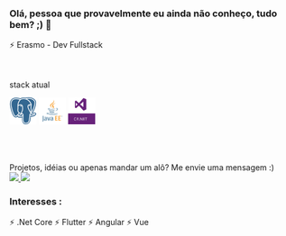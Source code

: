 ### Olá, pessoa que provavelmente eu ainda não conheço, tudo bem? ;) 👋

⚡ Erasmo - Dev Fullstack
<br>
<br>
<br>

stack atual
<p>	
	<img src="https://github.com/erasmosena/erasmosena/blob/master/assets/postgresql.svg" width="48"  height="48"/>	
	<img src="https://github.com/erasmosena/erasmosena/blob/master/assets/java_ee.png" width="48"  height="48"/>
  	<img src="https://github.com/erasmosena/erasmosena/blob/master/assets/csharp.png" width="48" height="48"/>
</p>
<br>
<br>
<br>
Projetos, idéias ou apenas mandar um alô? Me envie uma mensagem :) <br>
<a href="https://www.linkedin.com/in/erasmo-sena-9a39022a/" alt="LinkedIn" target="_blank">
	<img src="https://img.shields.io/badge/-LinkedIn-blue?style=flat-square&logo=Linkedin&logoColor=white" />
</a>
<a href="mailto:erasmo.sena@gmail.com" alt="Gmail">
	<img src="https://img.shields.io/badge/-Gmail-D54B3D?style=flat-square&logo=Gmail&logoColor=white" />
</a>

### Interesses :
⚡ .Net Core
⚡ Flutter
⚡ Angular
⚡ Vue

<!--
**erasmosena/erasmosena** is a ✨ _special_ ✨ repository because its `README.md` (this file) appears on your GitHub profile.

Here are some ideas to get you started:

- 🔭 I’m currently working on ...
- 🌱 I’m currently learning ...
- 👯 I’m looking to collaborate on ...
- 🤔 I’m looking for help with ...
- 💬 Ask me about ...
- 📫 How to reach me: ...
- 😄 Pronouns: ...
- ⚡ Fun fact: ...
-->

